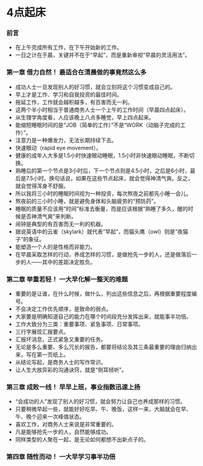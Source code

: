 # 4点起床
### 前言
- 在上午完成所有工作，在下午开始新的工作。
- 一日之计在于晨，关键并不在于“早起”，而是重新审视“早晨的灵活用法”。

### 第一章 借力自然！ 最适合在清晨做的事竟然这么多
- 成功人士一旦发现别人的好习惯，就会立刻将这个习惯变成自己的。
- 早上才是工作、学习和自我投资的最佳时间。
- 拖延工作，工作就会越积越多，有百害而无一利。
- 这两个半小时相当于普通商务人士一个上午的工作时间（早晨四点起床）。
- 从生理学角度看，人应该晚上八点多睡觉，早上四点起来。
- 能缩短睡眠时间的是“JOB（简单的工作）”不是“WORK（动脑子完成的工作）”。
- 注意力是一种爆发力，无法长期持续下去。
- 快速眼动（rapid eye movement）。
- 健康的成年人大多是1.5小时快速眼动睡眠，1.5小时非快速眼动睡眠，不断切换。
- 熟睡后的第一个节点是3小时后，下一个节点则是4.5小时，之后是6小时，最后是7.5小时。换句话说，如果在这些节点起床，就会觉得神清气爽。反之，就会觉得浑身不舒服。
- 所以我将三小时的睡眠时间视为一种投资，每次熬夜之前都先小睡一会儿。
- 熬夜前的三小时小睡，就是避免身体和头脑疲劳的“预防药”。
- 睡眠的质量不应该用“时间”标准去衡量，而是应该根据“熟睡了多久，醒的时候是否神清气爽”来判断。
- 闹钟是典型的有百害而无一利的机器。
- 据说英语中的云雀（skylark）就代表“早起”，而猫头鹰（owl）则是“夜猫子”的象征。
- 能塑造一个人的是性格而非能力。
- 在早晨采取怎样的行动，养成怎样的习惯，是做抢先一步的人，还是做落后一步的人——其中的差距决定胜负。

### 第二章 举重若轻！ 一大早化解一整天的难题
- 重要的是让谁，在什么时候，做什么，列出这些信息之后，再根据重要程度编号。
- 不会决定工作优先顺序，是致命的弱点。
- 大家要是明确知道自己的能力在哪个时间段充分发挥出来，就能事半功倍。
- 工作大致分为三类：重要事项、紧急事项、日常事项。
- 三行字展现汇报要点。
- 汇报坏消息，正式紧急又重要的任务。
- 无论是多么重要、多么冗长的报告，都要将结论及其三条最重要的理由归纳出来，写在第一页纸上。
- 从结论写起，是商务人士的写作常识。
- 让人生大放异彩的沟通诀窍，就是“侧耳倾听”。

### 第三章 成败一线！ 早早上班，事业指数迅速上扬
- “会成功的人”发现了别人的好习惯，就会努力让自己也养成那样的习惯。
- 只要稍微早起一些，就能好好吃早、午、晚饭，这样一来，大脑就会在早、午、晚个迎来一次峰值状态。
- 喜欢工作，对商务人士来说是非常重要的。
- 凡是能够抢先一步的人，自然能够成功。
- 同样类型的人聚在一起，是无论如何都想不出新点子的。

### 第四章 随性而动！ 一大早学习事半功倍

